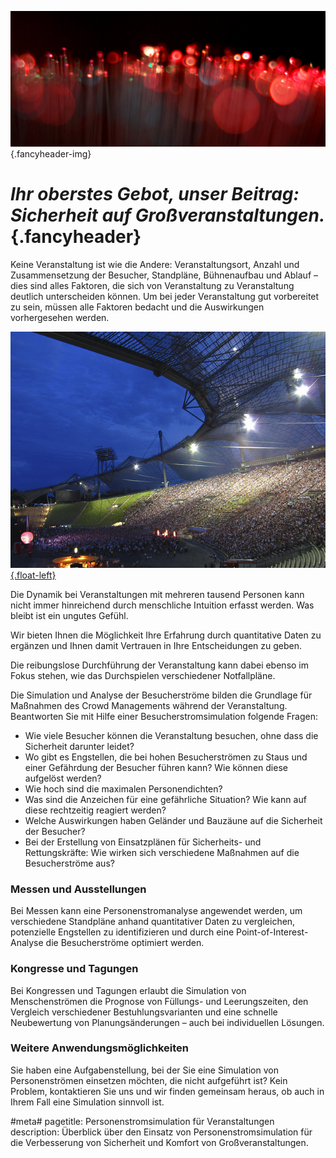 ![](/img/accurate-bild-start.jpg) {.fancyheader-img}
# *Ihr oberstes Gebot, unser Beitrag: Sicherheit auf Großveranstaltungen.* {.fancyheader}

Keine Veranstaltung ist wie die Andere:
Veranstaltungsort, Anzahl und Zusammensetzung der Besucher, Standpläne, Bühnenaufbau und Ablauf – dies sind alles  Faktoren, die sich von Veranstaltung zu Veranstaltung deutlich unterscheiden können.
Um bei jeder Veranstaltung gut vorbereitet zu sein, müssen alle Faktoren bedacht und die Auswirkungen vorhergesehen werden.

[![Public Viewing im Olympiastadium, EM2012 - ITA-DEU, by Ole.Pophal on Flickr (CC BY-SA 2.0)](/img/public_viewing_olympiastadion_by_Ole_Pophal_on_flickr.jpg) {.float-left}](https://www.flickr.com/photos/olepophal/7466279868)

Die Dynamik bei Veranstaltungen mit mehreren tausend Personen kann nicht immer hinreichend durch menschliche Intuition erfasst werden. Was bleibt ist ein ungutes Gefühl.

Wir bieten Ihnen die Möglichkeit Ihre Erfahrung durch quantitative Daten zu ergänzen und Ihnen damit Vertrauen in Ihre Entscheidungen zu geben.

Die reibungslose Durchführung der Veranstaltung kann dabei ebenso im Fokus stehen, wie das Durchspielen verschiedener Notfallpläne.

Die Simulation und Analyse der Besucherströme bilden die Grundlage für Maßnahmen des Crowd Managements während der Veranstaltung.
Beantworten Sie mit Hilfe einer Besucherstromsimulation folgende Fragen:

- Wie viele Besucher können die Veranstaltung besuchen, ohne dass die Sicherheit darunter leidet?
- Wo gibt es Engstellen, die bei hohen Besucherströmen zu Staus und einer Gefährdung der Besucher führen kann? Wie können diese aufgelöst werden?
- Wie hoch sind die maximalen Personendichten?
- Was sind die Anzeichen für eine gefährliche Situation? Wie kann auf diese rechtzeitig reagiert werden?
- Welche Auswirkungen haben Geländer und Bauzäune auf die Sicherheit der Besucher?
- Bei der Erstellung von Einsatzplänen für Sicherheits- und Rettungskräfte: Wie wirken sich verschiedene Maßnahmen auf die Besucherströme aus?


### Messen und Ausstellungen

Bei Messen kann eine Personenstromanalyse angewendet werden, um verschiedene Standpläne anhand quantitativer Daten zu vergleichen, potenzielle Engstellen zu identifizieren und durch eine Point-of-Interest-Analyse die Besucherströme optimiert werden.


### Kongresse und Tagungen

Bei Kongressen und Tagungen erlaubt die Simulation von Menschenströmen die Prognose von Füllungs- und Leerungszeiten, den Vergleich verschiedener Bestuhlungsvarianten und eine schnelle Neubewertung von Planungsänderungen – auch bei individuellen Lösungen.


### Weitere Anwendungsmöglichkeiten

Sie haben eine Aufgabenstellung, bei der Sie eine Simulation von Personenströmen einsetzen möchten, die nicht aufgeführt ist?
Kein Problem, kontaktieren Sie uns und wir finden gemeinsam heraus, ob auch in Ihrem Fall eine Simulation sinnvoll ist.


#meta#
pagetitle: Personenstromsimulation für Veranstaltungen
description: Überblick über den Einsatz von Personenstromsimulation für die Verbesserung von Sicherheit und Komfort von Großveranstaltungen.


